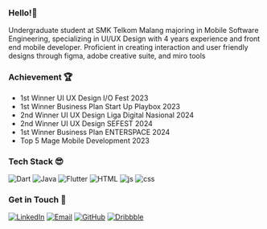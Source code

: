 ### Hello!👋

Undergraduate student at SMK Telkom Malang majoring in Mobile Software Engineering, specializing in UI/UX Design with 4 years experience and front end mobile developer. Proficient in creating interaction and user friendly designs through figma, adobe creative suite, and miro tools

### Achievement 🏆
- 1st Winner UI UX Design I/O Fest 2023
- 1st Winner Business Plan Start Up Playbox 2023
- 2nd Winner UI UX Design Liga Digital Nasional 2024
- 2nd Winner UI UX Design SEFEST 2024
- 1st Winner Business Plan ENTERSPACE 2024
- Top 5 Mage Mobile Development 2023

### Tech Stack 😎
![Dart](https://skillicons.dev/icons?i=dart)
![Java](https://skillicons.dev/icons?i=java)
![Flutter](https://skillicons.dev/icons?i=flutter)
![HTML](https://skillicons.dev/icons?i=html)
![js](https://skillicons.dev/icons?i=js)
![css](https://skillicons.dev/icons?i=css)

### Get in Touch 🫣
[![LinkedIn](https://img.shields.io/badge/LinkedIn-blue?logo=linkedin&logoColor=white)](https://www.linkedin.com/in/aliilah-kalyca-raniah-099455260/)
[![Email](https://img.shields.io/badge/Email-red?logo=gmail&logoColor=white)](mailto:aliilahkalica@gmail.com)
[![GitHub](https://img.shields.io/badge/GitHub-black?logo=github&logoColor=white)](https://github.com/aliilahkalica)
[![Dribbble](https://img.shields.io/badge/Dribbble-pink?logo=dribbble&logoColor=white)](https://dribbble.com/aliilahkalica)
